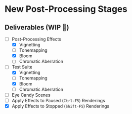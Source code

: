 # New Post-Processing Stages

## Deliverables (WIP 🚧)
- [ ] Post-Processing Effects
  - [x] Vignetting
  - [ ] Tonemapping
  - [x] Bloom
  - [ ] Chromatic Aberration
- [ ] Test Suite
  - [x] Vignetting
  - [ ] Tonemapping
  - [x] Bloom
  - [ ] Chromatic Aberration
- [ ] Eye Candy Scenes
- [ ] Apply Effects to Paused (`Ctrl-F5`) Renderings
- [x] Apply Effects to Stopped (`Shift-F5`) Renderings
